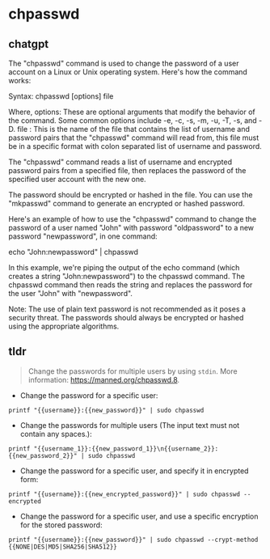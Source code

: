 # chpasswd 
## chatgpt 
The "chpasswd" command is used to change the password of a user account on a Linux or Unix operating system. Here's how the command works:

Syntax:
chpasswd [options] file

Where,
options: These are optional arguments that modify the behavior of the command. Some common options include -e, -c, -s, -m, -u, -T, -s, and -D. 
file : This is the name of the file that contains the list of username and password pairs that the "chpasswd" command will read from, this file must be in a specific format with colon separated list of username and password.


The "chpasswd" command reads a list of username and encrypted password pairs from a specified file, then replaces the password of the specified user account with the new one.

The password should be encrypted or hashed in the file. You can use the "mkpasswd" command to generate an encrypted or hashed password.

Here's an example of how to use the "chpasswd" command to change the password of a user named "John" with password "oldpassword" to a new password "newpassword", in one command:

echo "John:newpassword" | chpasswd

In this example, we're piping the output of the echo command (which creates a string "John:newpassword") to the chpasswd command. The chpasswd command then reads the string and replaces the password for the user "John" with "newpassword".

Note: The use of plain text password is not recommended as it poses a security threat. The passwords should always be encrypted or hashed using the appropriate algorithms. 

## tldr 
 
> Change the passwords for multiple users by using `stdin`.
> More information: <https://manned.org/chpasswd.8>.

- Change the password for a specific user:

`printf "{{username}}:{{new_password}}" | sudo chpasswd`

- Change the passwords for multiple users (The input text must not contain any spaces.):

`printf "{{username_1}}:{{new_password_1}}\n{{username_2}}:{{new_password_2}}" | sudo chpasswd`

- Change the password for a specific user, and specify it in encrypted form:

`printf "{{username}}:{{new_encrypted_password}}" | sudo chpasswd --encrypted`

- Change the password for a specific user, and use a specific encryption for the stored password:

`printf "{{username}}:{{new_password}}" | sudo chpasswd --crypt-method {{NONE|DES|MD5|SHA256|SHA512}}`
